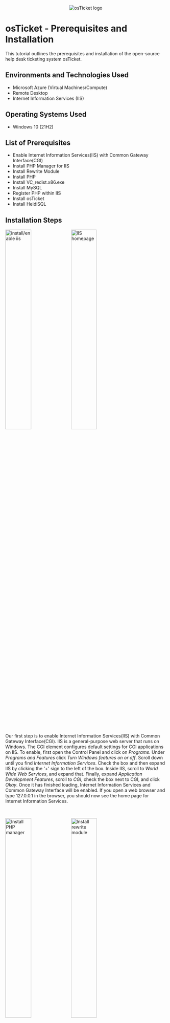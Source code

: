 <p align="center">
<img src="https://i.imgur.com/Clzj7Xs.png" alt="osTicket logo"/>
</p>

<h1>osTicket - Prerequisites and Installation</h1>
This tutorial outlines the prerequisites and installation of the open-source help desk ticketing system osTicket.<br />

<h2>Environments and Technologies Used</h2>

- Microsoft Azure (Virtual Machines/Compute)
- Remote Desktop
- Internet Information Services (IIS)

<h2>Operating Systems Used </h2>

- Windows 10</b> (21H2)

<h2>List of Prerequisites</h2>

- Enable Internet Information Services(IIS) with Common Gateway Interface(CGI)
- Install PHP Manager for IIS
- Install Rewrite Module
- Install PHP 
- Install VC_redist.x86.exe
- Install MySQL
- Register PHP within IIS
- Install osTicket
- Install HeidiSQL

<h2>Installation Steps</h2>



<p float="left">
  <img src="https://github.com/ElwoodMattHowell/images/blob/main/install-configure-iis.png" height="40%" width="40%" alt="install/enable iis"/>
  <img src="https://github.com/ElwoodMattHowell/images/blob/main/iis-homepage.png" height="40%" width="40%" alt="IIS homepage">
</p>

Our first step is to enable Internet Information Services(IIS) with Common Gateway Interface(CGI).  IIS is a general-purpose web server that runs on Windows.  The CGI element configures default settings for CGI applications on IIS.  To enable, first open the Control Panel and click on _Programs_.  Under _Programs and Features_ click _Turn Windows features on or off_.  Scroll down until you find _Internet Information Services_.  Check the box and then expand IIS by clicking the '+' sign to the left of the box.  Inside IIS, scroll to _World Wide Web Services_, and expand that.  Finally, expand _Application Development Features_, scroll to _CGI_, check the box next to CGI, and click _Okay_.  Once it has finished loading, Internet Information Services and Common Gateway Interface will be enabled.  If you open a web browser and type 127.0.0.1 in the browser, you should now see the home page for Internet Information Services.

<br />

<p float="left">
  <img src="https://github.com/ElwoodMattHowell/images/blob/main/install-php-manager.png" height="40%" width="40%" alt="Install PHP manager">
  <img src="https://github.com/ElwoodMattHowell/images/blob/main/install-rewrite-module.png" height="40%" width="40%" alt="Install rewrite module">
</p>


Download the appropriate version of _PHP Manager_ from https://github.com/phpmanager/phpmanager/releases and install.  Next, download the _Rewrite Module_ from https://www.iis.net/downloads/microsoft/url-rewrite and install.  _PHP Manager_ allows you to install, run, and manage PHP versions on a Windows server running the IIS webserver.  The _ISS URL Rewrite Module_ is a tool used to convert complex web addresses into consistent, memorable, URL's. 
<br />

<img src="https://github.com/ElwoodMattHowell/images/blob/main/install-php.png" height="80%" width="80%" alt="Install PHP"/>


Next we will install _PHP_.  First navigate to the root of the C drive and create a PHP folder.  Next, go to https://windows.php.net/download#php-8.2.  Download and install the appropriate zip file.  For Windows that will most likely be _VS16 x64 Thread Safe_.  Once the zip file is downloaded, extract the file to the PHP folder you just created.  _PHP_ is a server side scripting language that osTicket uses to serve up the web pages that provide the user interface. 
<br />

<img src="https://github.com/ElwoodMattHowell/images/blob/main/install-mysql.png" height="50%" width="50%" alt="install MySQL"/>


The next step will involve downloading and installing Microsoft Visual C++ Resdistributable(vc_redist) and MySQL.  We can quickly install vc_redist by clicking on this link and installing the file https://aka.ms/vs/17/release/vc_redist.x64.exe.  The Visual C++ Redistributable installs Microsoft C and C++ (MSVC) runtime libraries. These libraries are required by many applications built by using Microsoft C and C++ tools.  Now we need to download and install MySQL.  OsTicket will use MySQL in conjunction with HeidiSQL to create and access a database.  Navigate to https://drive.google.com/file/d/1_OWh9p7VQLcrB0q_V7qT8yHl0xo5gv7z/view and download MySQL.  Once MySQL is finished downloading, open the file and follow the prompts for _Typical Installation_ and click _Finish_.  We will now be promted to configure MySQL.  Proceed with the standard configuration.  Enter your choice of a password and make note, you will need it later.  Once you have entered the password click _Execute_.  Once MySQL has completed processing the configuration, click _Finish_.
<br />

<p float="left">
  <img src="https://github.com/ElwoodMattHowell/images/blob/main/register-php-1.png" height="40%" width="35%" alt="Register PHP">
  <img src="https://github.com/ElwoodMattHowell/images/blob/main/register-php-2.png" height="40%" width="45%" alt="Register PHP">
</p>


Now we have to register PHP from within IIS.  To do this we must open IIs as an administrator.  In the search panel type IIS and right click on _Internet Information Services_.  Click _Run as administrator_.  Once IIS has opened, click on _PHP Manager_.  Click on _Register new PHP version_.  You will be prompted to enter the file path to php-cgi.exe.  Provided you have followed the previous steps, the example path given will be the correct path.  You may also browse for the file.  When the correct file path is entered, click _OK_.  Under the _connections_ panel to the left of the screen, double click on your computer name and in the _Manage Server_ panel to the right, click _restart_. 
<br />

<p float="left">
  <img src="https://github.com/ElwoodMattHowell/images/blob/main/osTicket-install-1.png" height="40%" width="45%" alt="Register PHP">
  <img src="https://github.com/ElwoodMattHowell/images/blob/main/osTicket-installer.png" height="40%" width="35%" alt="Register PHP">
</p>


It is now time to download and install osTicket.  Go to https://osticket.com/download/, choose the most recent version of OsTicket and follow the steps to download.  At this point, do not add any of the plugins.  Once osTicket is downloaded, unzip the contents.  There should be two folders; scripts and upload.  Copy the upload folder to c:\inetpub\wwwroot and within c:\inetpub\wwwroot rename the upload folder to osTicket.  Now, reopen IIS, and again restart the server in the _Manage Server_ panel to the right.  Open _Sites -> Default Web Site -> osTicket_, click on _osTicket_ and click _Browse *.80(http)_ in the panel to the right.  This should open the osTicket installer web page in your browser. 
<br />


<p float="left">
  <img src="https://github.com/ElwoodMattHowell/images/blob/main/enable-extensions.png" height="40%" width="40%" alt="ost configure permissions">
  <img src="https://github.com/ElwoodMattHowell/images/blob/main/enable-extensions-II.png" height="40%" width="40%" alt="ost configure permissions">
</p>


Note that some extensions in osTicket are not enabled.  Go back to IIS, click through _Sites -> Default Web SIte -> osTicket_.  Double click _PHP Manager_.  Click _Enable or disable an extension_.  Scroll down until you see _php_imap.dll_ and click on it.  Then, in the upper right panel, click _Enable_. Repeat the process for _php_intl.dll_ and _php_opcache.dll_.
<br />


<p float="left">
  <img src="https://github.com/ElwoodMattHowell/images/blob/main/ost-config-permissions-1.png" height="40%" width="40%" alt="ost configure permissions">
  <img src="https://github.com/ElwoodMattHowell/images/blob/main/ost-config-permissions.png" height="40%" width="40%" alt="ost configure permissions">
</p>


Now that osTicket is installed, we have to rename osTicket\include\ost-sampleconfig.php to osTicket\include\ost-config.php and assign permissions to the file.  Navigate to `C:\inetpub\www.root\osTicket\include`, scroll down to the bottom and rename ost-sampleconfig.php to ost-config.php.  Next, right click on the file and click _Properties_, click through to _Security_, and click _Advanced_.  Click _Disable inheritance_ and _Remove all inherited permissions from this object_.  Then click _Add_ and _Select a principal_.  In the box _Enter the object name to select_, type everyone and click _Check Names_.  Click _OK_, and under _Basic Permissions_, check _Full control_.  Click _OK_, _Apply_, _OK_.
<br />


<img src="https://github.com/ElwoodMattHowell/images/blob/main/osTicket-setup.png" height="40%" width="40%" alt="ost configure permissions">



Next we will return to osTicket and continue to set it up.  
<br />
